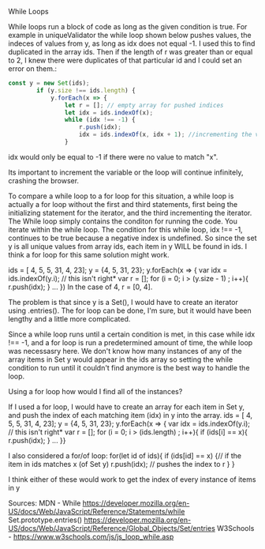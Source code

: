 While Loops

While loops run a block of code as long as the given condition is true. For example in uniqueValidator the while loop shown below pushes values, the indeces of values from y, as long as idx does not equal -1. I used this to find duplicated in the array ids. Then if the length of r was greater than or equal to 2, I knew there were duplicates of that particular id and I could set an error on them.: 

```typescript
const y = new Set(ids);
        if (y.size !== ids.length) {
            y.forEach(x => {
                let r = []; // empty array for pushed indices
                let idx = ids.indexOf(x);
                while (idx !== -1) {
                    r.push(idx);
                    idx = ids.indexOf(x, idx + 1); //incrementing the variable to prevent infinite loop. Not having this crashed my browser.
                }
```
idx would only be equal to -1 if there were no value to match "x".

Its important to increment the variable or the loop will continue infinitely, crashing the browser.

To compare a while loop to a for loop for this situation, a while loop is actually a for loop without the first and third statements, first being the initializing statement for the iterator, and the third incrementing the iterator. The While loop simply contains the conditon for running the code. You iterate within the while loop. The condition for this while loop, idx !== -1, continues to be true because a negative index is undefined. So since the set y is all unique values from array ids, each item in y WILL be found in ids. I think a for loop for this same solution might work. 

ids = [ 4, 5, 5, 31, 4, 23];
y = {4, 5, 31, 23};
y.forEach(x => {
    var idx = ids.indexOf(y.i); // this isn't right*
    var r = [];
    for (i = 0; i > (y.size - 1) ; i++){
    r.push(idx);
    }
...
})
 In the case of 4, r = [0, 4].

 The problem is that since y is a Set(), I would have to create an iterator using .entries(). The for loop can be done, I'm sure, but it would have been lengthy and a little more complicated.


Since a while loop runs until a certain condition is met, in this case while idx !== -1, and a for loop is run a predetermined amount of time, the while loop was necessasry here. We don't know how many instances of any of the array items in Set y would appear in the ids array so setting the while condition to run until it couldn't find anymore is the best way to handle the loop. 

Using a for loop how would I find all of the instances? 

If I used a for loop, I would have to create an array for each item in Set y, and push the index of each matching item (idx) in y into the array. 
ids = [ 4, 5, 5, 31, 4, 23];
y = {4, 5, 31, 23};
y.forEach(x => {
    var idx = ids.indexOf(y.i); // this isn't right*
    var r = [];
    for (i = 0; i > (ids.length) ; i++){
    if (ids[i] == x){
        r.push(idx);
    }
    ...
}}

I also considered a for/of loop:
for(let id of ids){
    if (ids[id] == x) {// if the item in ids matches x (of Set y) 
    r.push(idx); // pushes the index to r
    }
}

I think either of these would work to get the index of every instance of items in y



 Sources:
 MDN - While https://developer.mozilla.org/en-US/docs/Web/JavaScript/Reference/Statements/while
Set.prototype.entries() https://developer.mozilla.org/en-US/docs/Web/JavaScript/Reference/Global_Objects/Set/entries
 W3Schools - https://www.w3schools.com/js/js_loop_while.asp

